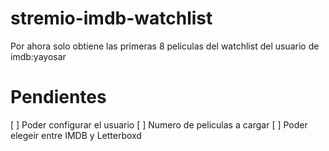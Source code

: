 # stremio-imdb-watchlist
Por ahora solo obtiene las primeras 8 peliculas del watchlist del usuario de imdb:yayosar

# Pendientes
[ ] Poder configurar el usuario
[ ] Numero de peliculas a cargar
[ ] Poder elegeir entre IMDB y Letterboxd

